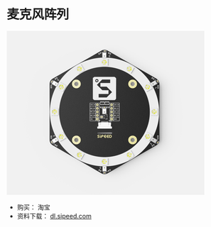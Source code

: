 麦克风阵列
========


![麦克风阵列](../../assets/mic_array.png)


* 购买： 淘宝
* 资料下载： [dl.sipeed.com](dl.sipeed.com)
